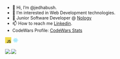 - 👋 Hi, I’m @jedhabush.
- 👀 I’m interested in Web Development technologies.
- 🌱 Junior Software Developer @ [Nology](https://www.linkedin.com/company/nology-io/)
- 📫 How to reach me [Linkedin](https://www.linkedin.com/in/jed-habush-6a877524/).
- CodeWars Profile: [CodeWars Stats](https://www.codewars.com/users/jedhabush/stats)

<a target="_blank" rel="noopener noreferrer nofollow" href="https://raw.githubusercontent.com/github/explore/80688e429a7d4ef2fca1e82350fe8e3517d3494d/topics/javascript/javascript.png"><img height="20" alt="javascript" src="https://raw.githubusercontent.com/github/explore/80688e429a7d4ef2fca1e82350fe8e3517d3494d/topics/javascript/javascript.png" style="max-width: 100%;"></a>
<a target="_blank" rel="noopener noreferrer nofollow" href="https://raw.githubusercontent.com/github/explore/80688e429a7d4ef2fca1e82350fe8e3517d3494d/topics/react/react.png"><img height="20" alt="react" src="https://raw.githubusercontent.com/github/explore/80688e429a7d4ef2fca1e82350fe8e3517d3494d/topics/react/react.png" style="max-width: 100%;"></a>

<a href="https://github.com/jedhabush/github-readme-stats">
  <img align="center" src="https://github-readme-stats.vercel.app/api/top-langs/?username=jedhabush&layout=compact&hide_border=true&card_width=290"/>
</a>
<a href="https://github.com/jedhabush/github-readme-stats">
  <img align="center" src="https://github-readme-stats.vercel.app/api?username=jedhabush&show_icons=true&theme=transparent&include_all_commits=true&hide_border=true&card_width=290"/>
</a>


<!---
jedhabush/jedhabush is a ✨ special ✨ repository because its `README.md` (this file) appears on your GitHub profile.
You can click the Preview link to take a look at your changes.
--->
